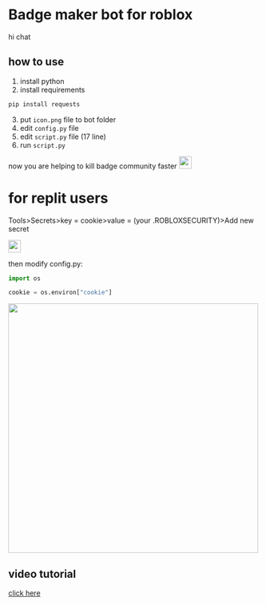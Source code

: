 # Badge maker bot for roblox

hi chat

## how to use

1. install python
2. install requirements
```python
pip install requests
```
3. put `icon.png` file to bot folder
4. edit `config.py` file
5. edit `script.py` file (17 line)
6. run `script.py`

now you are helping to kill badge community faster <img src="https://i.imgur.com/Av033Sn.png" width="25px" height="25px"></img>

# for replit users

Tools>Secrets>key = cookie>value = (your .ROBLOXSECURITY)>Add new secret

<img src="https://i.imgur.com/Av033Sn.png" width="25px" height="25px"></img>

then modify config.py:
```python
import os

cookie = os.environ["cookie"]
```

<img src="https://i.imgur.com/AaEtIlz.png" width="500px" height="500px"></img>

## video tutorial

<a href="https://cdn.discordapp.com/attachments/1009245678909788201/1010670568112132217/NVIDIA_Share_QY0wJYsanN.mp4">click here</a>
